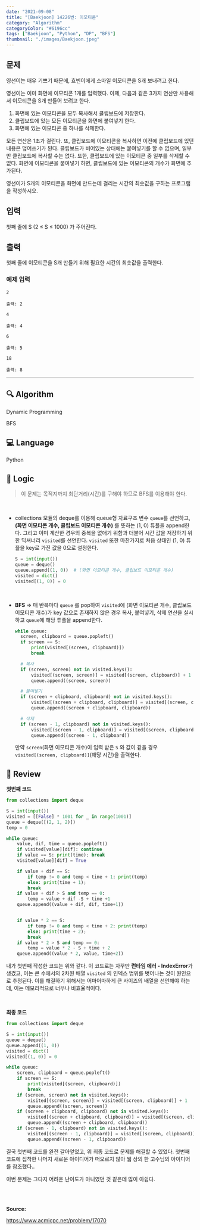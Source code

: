 ```yaml
---
date: "2021-09-08"
title: "[Baekjoon] 14226번: 이모티콘"
category: "Algorithm"
categoryColor: "#6196cc"
tags: ["Baekjoon", "Python", "DP", "BFS"]
thumbnail: "./images/Baekjoon.jpeg"
---
```


## 문제

영선이는 매우 기쁘기 때문에, 효빈이에게 스마일 이모티콘을 S개 보내려고 한다.

영선이는 이미 화면에 이모티콘 1개를 입력했다. 이제, 다음과 같은 3가지 연산만 사용해서 이모티콘을 S개 만들어 보려고 한다.

1. 화면에 있는 이모티콘을 모두 복사해서 클립보드에 저장한다.
2. 클립보드에 있는 모든 이모티콘을 화면에 붙여넣기 한다.
3. 화면에 있는 이모티콘 중 하나를 삭제한다.

모든 연산은 1초가 걸린다. 또, 클립보드에 이모티콘을 복사하면 이전에 클립보드에 있던 내용은 덮어쓰기가 된다. 클립보드가 비어있는 상태에는 붙여넣기를 할 수 없으며, 일부만 클립보드에 복사할 수는 없다. 또한, 클립보드에 있는 이모티콘 중 일부를 삭제할 수 없다. 화면에 이모티콘을 붙여넣기 하면, 클립보드에 있는 이모티콘의 개수가 화면에 추가된다.

영선이가 S개의 이모티콘을 화면에 만드는데 걸리는 시간의 최솟값을 구하는 프로그램을 작성하시오.

## 입력

첫째 줄에 S (2 ≤ S ≤ 1000) 가 주어진다.

## 출력

첫째 줄에 이모티콘을 S개 만들기 위해 필요한 시간의 최솟값을 출력한다.

### 예제 입력

```
2
```

`출력: 2`

```
4
```

`출력: 4`

```
6
```

`출력: 5`

```
18
```

`출력: 8`

<hr />

## 🔍 Algorithm

Dynamic Programming

BFS

## 💻 Language

Python

## 📍 Logic

> 이 문제는 목적지까지 최단거리(시간)를 구해야 하므로 BFS를 이용해야 한다.

<br />

- collections 모듈의 deque를 이용해 queue형 자료구조 변수 `queue`를 선언하고, **(화면 이모티콘 개수, 클립보드 이모티콘 개수)** 를 뜻하는 (1, 0) 튜플을 append한다. 그리고 이미 계산한 경우의 중복을 없애기 위함과 더불어 시간 값을 저장하기 위한 딕셔너리 `visited`를 선언한다. `visited` 또한 마찬가지로 처음 상태인 (1, 0) 튜플을 key로 가진 값을 0으로 설정한다.
  ```python
  S = int(input())
  queue = deque()
  queue.append((1, 0))  # (화면 이모티콘 개수, 클립보드 이모티콘 개수)
  visited = dict()
  visited[(1, 0)] = 0
  ```

<br />

- **BFS** => 매 반복마다 `queue` 를 pop하여 `visited`에 (화면 이모티콘 개수, 클립보드 이모티콘 개수)가 key 값으로 존재하지 않은 경우 복사, 붙여넣기, 삭제 연산을 실시하고 `queue`에 해당 튜플을 append한다.

  ```python
  while queue:
    screen, clipboard = queue.popleft()
    if screen == S:
        print(visited[(screen, clipboard)])
        break

    # 복사
    if (screen, screen) not in visited.keys():
        visited[(screen, screen)] = visited[(screen, clipboard)] + 1
        queue.append((screen, screen))

    # 붙여넣기
    if (screen + clipboard, clipboard) not in visited.keys():
        visited[(screen + clipboard, clipboard)] = visited[(screen, clipboard)] + 1
        queue.append((screen + clipboard, clipboard))

    # 삭제
    if (screen - 1, clipboard) not in visited.keys():
        visited[(screen - 1, clipboard)] = visited[(screen, clipboard)] + 1
        queue.append((screen - 1, clipboard))
  ```

  만약 `screen`(화면 이모티콘 개수)이 입력 받은 `S` 와 값이 같을 경우 `visited[(screen, clipboard)]`(해당 시간)을 출력한다.

## 📝 Review

**첫번째 코드**

```python
from collections import deque

S = int(input())
visited = [[False] * 1001 for _ in range(1001)]
queue = deque([(2, 1, 2)])
temp = 0

while queue:
    value, dif, time = queue.popleft()
    if visited[value][dif]: continue
    if value == S: print(time); break
    visited[value][dif] = True

    if value + dif == S:
        if temp != 0 and temp < time + 1: print(temp)
        else: print(time + 1);
        break
    if value + dif > S and temp == 0:
        temp = value + dif -S + time +1
    queue.append((value + dif, dif, time+1))


    if value * 2 == S:
        if temp != 0 and temp < time + 2: print(temp)
        else: print(time + 2);
        break
    if value * 2 > S and temp == 0:
        temp = value * 2 - S + time + 2
    queue.append((value * 2, value, time+2))
```

내가 첫번째 작성한 코드는 위와 같다. 이 코드로는 자꾸만 **런타임 에러 - IndexError**가 생겼고, 이는 큰 수에서의 2차원 배열 `visited` 의 인덱스 범위를 벗어나는 것이 원인으로 추정된다. 이를 해결하기 위해서는 어마어마하게 큰 사이즈의 배열을 선언해야 하는데, 이는 메모리적으로 너무나 비효율적이다.

<br />

**최종 코드**

```python
from collections import deque

S = int(input())
queue = deque()
queue.append((1, 0))
visited = dict()
visited[(1, 0)] = 0

while queue:
    screen, clipboard = queue.popleft()
    if screen == S:
        print(visited[(screen, clipboard)])
        break
    if (screen, screen) not in visited.keys():
        visited[(screen, screen)] = visited[(screen, clipboard)] + 1
        queue.append((screen, screen))
    if (screen + clipboard, clipboard) not in visited.keys():
        visited[(screen + clipboard, clipboard)] = visited[(screen, clipboard)] + 1
        queue.append((screen + clipboard, clipboard))
    if (screen - 1, clipboard) not in visited.keys():
        visited[(screen - 1, clipboard)] = visited[(screen, clipboard)] + 1
        queue.append((screen - 1, clipboard))
```

결국 첫번째 코드를 완전 갈아엎었고, 위 최종 코드로 문제를 해결할 수 있었다. 첫번째 코드에 집착한 나머지 새로운 아이디어가 떠오르지 않아 웹 상의 한 고수님의 아이디어를 참조했다..

이번 문제는 그다지 어려운 난이도가 아니였던 것 같은데 많이 아쉽다.

<br />
<br />

**Source:**

https://www.acmicpc.net/problem/17070
